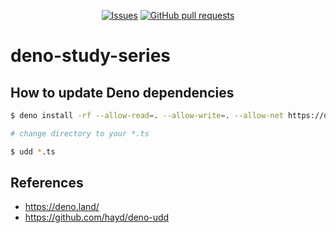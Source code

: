 <p align="center">
  <a href="https://github.com/mingyuchoo/deno-study-series/issues"><img alt="Issues" src="https://img.shields.io/github/issues/mingyuchoo/deno-study-series?color=appveyor" /></a>
  <a href="https://github.com/mingyuchoo/deno-study-series/pulls"><img alt="GitHub pull requests" src="https://img.shields.io/github/issues-pr/mingyuchoo/deno-study-series?color=appveyor" /></a>
</p>

# deno-study-series

## How to update Deno dependencies

```bash
$ deno install -rf --allow-read=. --allow-write=. --allow-net https://deno.land/x/udd/main.ts

# change directory to your *.ts

$ udd *.ts
```
## References

- <https://deno.land/>
- <https://github.com/hayd/deno-udd>
